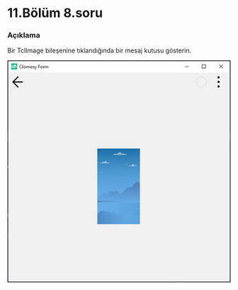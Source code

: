 # 11.Bölüm 8.soru

### Açıklama

Bir TclImage bileşenine tıklandığında bir mesaj kutusu gösterin.

![Bolum 11-Soru 8](Bolum11_8.png)